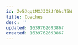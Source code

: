 ```yaml
---
id: Zv5JqqtMXJJQ8JfOhcT5W
title: Coaches
desc: ''
updated: 1639762693867
created: 1639762693867
---
```


